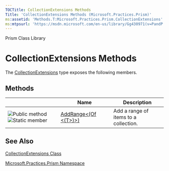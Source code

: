 ```yaml
---
TOCTitle: CollectionExtensions Methods
Title: 'CollectionExtensions Methods (Microsoft.Practices.Prism)'
ms:assetid: 'Methods.T:Microsoft.Practices.Prism.CollectionExtensions'
ms:mtpsurl: 'https://msdn.microsoft.com/en-us/library/Gg430971(v=PandP.50)'
---
```


Prism Class Library

CollectionExtensions Methods
============================

The [CollectionExtensions](https://msdn.microsoft.com/t:microsoft.practices.prism.collectionextensions) type exposes the following members.

Methods
-------

<span id="methodTableToggle"></span>
<table>
<colgroup>
<col width="33%" />
<col width="33%" />
<col width="33%" />
</colgroup>
<thead>
<tr class="header">
<th> </th>
<th>Name</th>
<th>Description</th>
</tr>
</thead>
<tbody>
<tr class="odd">
<td><img src="https://msdn.microsoft.com/en-us/Gg430971.pubmethod(en-us,PandP.50).gif" title="Public method" /><img src="https://msdn.microsoft.com/en-us/Gg430971.static(en-us,PandP.50).gif" title="Static member" /></td>
<td><a href="https://msdn.microsoft.com/m:microsoft.practices.prism.collectionextensions.addrange%60%601(system.collections.objectmodel.collection%7b%60%600%7d%2csystem.collections.generic.ienumerable%7b%60%600%7d)">AddRange&lt;(Of &lt;(T&gt;)&gt;)</a></td>
<td><div class="summary">
Add a range of items to a collection.
</div></td>
</tr>
</tbody>
</table>

See Also
--------

<span id="seeAlsoToggle"></span>
[CollectionExtensions Class](https://msdn.microsoft.com/t:microsoft.practices.prism.collectionextensions)

[Microsoft.Practices.Prism Namespace](https://msdn.microsoft.com/n:microsoft.practices.prism)
